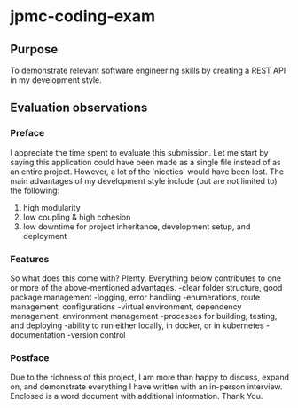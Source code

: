 # jpmc-coding-exam

## Purpose
To demonstrate relevant software engineering skills by creating a REST API in my development style.

## Evaluation observations
### Preface
I appreciate the time spent to evaluate this submission. Let me start by saying this application
could have been made as a single file instead of as an entire project. However, a lot of the 'niceties' would have been lost.
The main advantages of my development style include (but are not limited to) the following:
1) high modularity
2) low coupling & high cohesion
3) low downtime for project inheritance, development setup, and deployment
### Features
So what does this come with? Plenty. Everything below contributes to one or more of the above-mentioned advantages.
-clear folder structure, good package management
-logging, error handling
-enumerations, route management, configurations
-virtual environment, dependency management, environment management
-processes for building, testing, and deploying
-ability to run either locally, in docker, or in kubernetes
-documentation
-version control
### Postface
Due to the richness of this project, I am more than happy to discuss, expand on, and demonstrate everything I 
have written with an in-person interview. Enclosed is a word document with additional information. Thank You.
